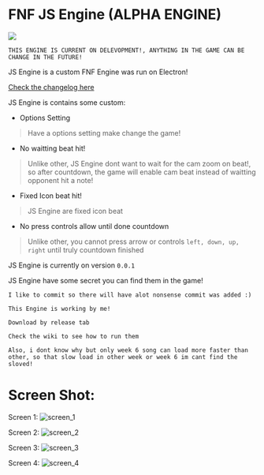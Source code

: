 # FNF JS Engine (ALPHA ENGINE)

![](https://raw.githubusercontent.com/khuonghoanghuy/JS-Engine/master/art/JS-Engine-Logo.png)

`THIS ENGINE IS CURRENT ON DELEVOPMENT!, ANYTHING IN THE GAME CAN BE CHANGE IN THE FUTURE!`

JS Engine is a custom FNF Engine was run on Electron!

[Check the changelog here](https://github.com/khuonghoanghuy/JS-Engine/wiki/Changelog-JS-Engine)

JS Engine is contains some custom:
+ Options Setting
> Have a options setting make change the game!

+ No waitting beat hit!
> Unlike other, JS Engine dont want to wait for the cam zoom on beat!, so after countdown, the game will enable cam beat instead of waitting opponent hit a note!

+ Fixed Icon beat hit!
> JS Engine are fixed icon beat

+ No press controls allow until done countdown
> Unlike other, you cannot press arrow or controls `left, down, up, right` until truly countdown finished

JS Engine is currently on version `0.0.1`

JS Engine have some secret you can find them in the game!

`I like to commit so there will have alot nonsense commit was added :)`

`This Engine is working by me!`

`Download by release tab`

`Check the wiki to see how to run them`

`Also, i dont know why but only week 6 song can load more faster than other, so that slow load in other week or week 6 im cant find the sloved!`

# Screen Shot:

Screen 1:
![screen_1](https://raw.githubusercontent.com/khuonghoanghuy/JS-Engine/master/art/screen_Shot/screen_1.png?token=GHSAT0AAAAAACAYZ2W7MA5FTSNGM3UTXS26ZB755VQ)

Screen 2:
![screen_2](https://raw.githubusercontent.com/khuonghoanghuy/JS-Engine/master/art/screen_Shot/screen_2.png?token=GHSAT0AAAAAACAYZ2W75JCSQO2OGIUSI7F2ZB756XQ)

Screen 3:
![screen_3](https://raw.githubusercontent.com/khuonghoanghuy/JS-Engine/master/art/screen_Shot/screen_3.png?token=GHSAT0AAAAAACAYZ2W7LMDFD55SEUQ5Y3UKZB757IQ)

Screen 4:
![screen_4](https://raw.githubusercontent.com/khuonghoanghuy/JS-Engine/master/art/screen_Shot/screen_4.png?token=GHSAT0AAAAAACAYZ2W7JRHDHZLCXZZFMWQYZB757WA)